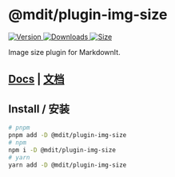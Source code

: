 # @mdit/plugin-img-size

[![Version](https://img.shields.io/npm/v/@mdit/plugin-img-size.svg?style=flat-square&logo=npm) ![Downloads](https://img.shields.io/npm/dm/@mdit/plugin-img-size.svg?style=flat-square&logo=npm) ![Size](https://img.shields.io/bundlephobia/min/@mdit/plugin-img-size?style=flat-square&logo=npm)](https://www.npmjs.com/package/@mdit/plugin-img-size)

Image size plugin for MarkdownIt.

## [Docs](https://mdit-plugins.github.io/img-size.html) | [文档](https://mdit-plugins.github.io/zh/img-size.html)

## Install / 安装

```bash
# pnpm
pnpm add -D @mdit/plugin-img-size
# npm
npm i -D @mdit/plugin-img-size
# yarn
yarn add -D @mdit/plugin-img-size
```
